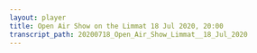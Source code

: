 ```yaml
---
layout: player
title: Open Air Show on the Limmat 18 Jul 2020, 20:00
transcript_path: 20200718_Open_Air_Show_Limmat__18_Jul_2020
---
```


